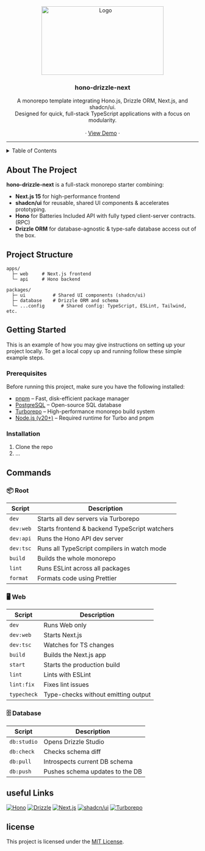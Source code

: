 
<!-- PROJECT LOGO -->
<div align="center">
      <a href="https://github.com/Montreal-Dev/hono-drizzle-next">
         <img src="https://i.postimg.cc/YqJQLbk2/screencapture-localhost-3000-en-2023-12-21-01-10-11.png" alt="Logo" width="320" height="180">
      </a> 
  <h3 align="center">hono-drizzle-next</h3>

  <p align="center">
   A monorepo template integrating Hono.js, Drizzle ORM, Next.js, and shadcn/ui.
   <br/>
   Designed for quick, full-stack TypeScript applications with a focus on modularity.
    <br />
    <br />
   &middot;
      <a href="/">View Demo</a>
   &middot;
  </p>
</div>

---
<!-- TABLE OF CONTENTS -->
<details>
  <summary>Table of Contents</summary>
  <ol>
    <li>
      <a href="#about-the-project">About The Project</a>
    </li>
    <li><a href="#project-structure">Project Structure</a></li>
    <li>
      <a href="#getting-started">Getting Started</a>
      <ul>
        <li><a href="#prerequisites">Prerequisites</a></li>
        <li><a href="#installation">Installation</a></li>
      </ul>
    </li>
    <li><a href="#commands">Commands</a></li>
    <li><a href="#license">License</a></li>
  </ol>
</details>

<!-- ABOUT THE PROJECT -->
## About The Project
**hono-drizzle-next** is a full-stack monorepo starter combining:

- **Next.js 15** for high-performance frontend
- **shadcn/ui** for reusable, shared UI components & accelerates prototyping.
- **Hono** for Batteries Included API with fully typed client-server contracts. (RPC) 
- **Drizzle ORM** for database-agnostic & type-safe database access out of the box.

<!-- PROJECT STRUCTURE -->
## Project Structure
```tree
apps/
  ├─ web     # Next.js frontend
  └─ api     # Hono backend

packages/
  ├─ ui          # Shared UI components (shadcn/ui)
  ├─ database    # Drizzle ORM and schema
  └─ ...config      # Shared config: TypeScript, ESLint, Tailwind, etc.
```

<!-- GETTING STARTED -->
## Getting Started

This is an example of how you may give instructions on setting up your project locally.
To get a local copy up and running follow these simple example steps.

### Prerequisites

Before running this project, make sure you have the following installed:

- [pnpm](https://pnpm.io/installation) – Fast, disk-efficient package manager
- [PostgreSQL](https://www.postgresql.org/download/) – Open-source SQL database
- [Turborepo](https://turbo.build/repo/docs/install) – High-performance monorepo build system
- [Node.js (v20+)](https://nodejs.org/en/download/) – Required runtime for Turbo and pnpm


### Installation

1. Clone the repo
2. ...

<!-- USAGE EXAMPLES -->
## Commands
### 📦 Root
| Script    | Description                                   |
| --------- | --------------------------------------------- |
| `dev`     | Starts all dev servers via Turborepo          |
| `dev:web` | Starts frontend & backend TypeScript watchers |
| `dev:api` | Runs the Hono API dev server                  |
| `dev:tsc` | Runs all TypeScript compilers in watch mode   |
| `build`   | Builds the whole monorepo                     |
| `lint`    | Runs ESLint across all packages               |
| `format`  | Formats code using Prettier                   |


### 🖥 Web
| Script      | Description                            |
| ----------- | -------------------------------------- |
| `dev`       | Runs Web only                          |
| `dev:web`   | Starts Next.js                         |
| `dev:tsc`   | Watches for TS changes                 |
| `build`     | Builds the Next.js app                 |
| `start`     | Starts the production build            |
| `lint`      | Lints with ESLint                      |
| `lint:fix`  | Fixes lint issues                      |
| `typecheck` | Type-checks without emitting output    |

### 🗄 Database
| Script      | Description                     |
| ----------- | ------------------------------- |
| `db:studio` | Opens Drizzle Studio            |
| `db:check`  | Checks schema diff              |
| `db:pull`   | Introspects current DB schema   |
| `db:push`   | Pushes schema updates to the DB |

<!-- USEFUL LINKS -->
## useful Links
[![Hono][hono-shield]][hono-url]
[![Drizzle][drizzle-shield]][drizzle-url]
[![Next.js][next-shield]][next-url]
[![shadcn/ui][shad-shield]][shad-url]
[![Turborepo][turborepo-shield]][turborepo-url]

## license
This project is licensed under the [MIT License](LICENSE).


<!-- MARKDOWN LINKS & IMAGES -->
<!-- __shields -->
[hono-shield]: https://img.shields.io/badge/Hono-E36002?logo=hono&logoColor=fff
[drizzle-shield]: https://img.shields.io/badge/Drizzle-C5F74F?logo=drizzle&logoColor=000
[next-shield]: https://img.shields.io/badge/Next.js-black?logo=next.js&logoColor=white
[next-url]: https://img.shields.io/badge/Next.js-black?logo=next.js&logoColor=white
[shad-shield]: https://img.shields.io/badge/shadcn%2Fui-000?logo=shadcnui&logoColor=fff
[turborepo-shield]: https://img.shields.io/badge/Hono-E36002?logo=hono&logoColor=fff

<!-- __urls -->
[hono-url]: https://hono.dev
[drizzle-url]: https://orm.drizzle.team
[next-url]: https://nextjs.org
[shad-url]: https://ui.shadcn.dev
[turborepo-url]: https://turbo.build/repo
